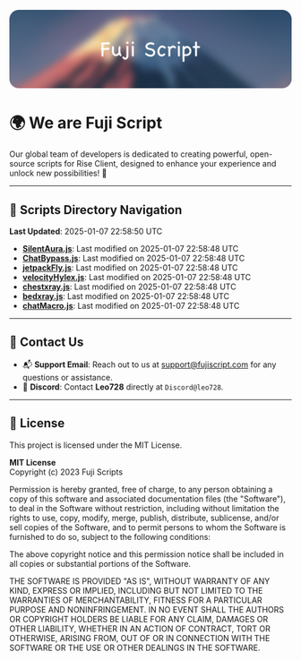 ![Banner](.github/b.webp)

# 🌍 **We are Fuji Script**

Our global team of developers is dedicated to creating powerful, open-source scripts for Rise Client, designed to enhance your experience and unlock new possibilities! 🌟

---
<!-- SCRIPTS_NAVIGATION_START -->
## 📂 **Scripts Directory Navigation**

**Last Updated**: 2025-01-07 22:58:50 UTC

- **[SilentAura.js](scripts/SilentAura.js)**: Last modified on 2025-01-07 22:58:48 UTC
- **[ChatBypass.js](scripts/ChatBypass.js)**: Last modified on 2025-01-07 22:58:48 UTC
- **[jetpackFly.js](scripts/jetpackFly.js)**: Last modified on 2025-01-07 22:58:48 UTC
- **[velocityHylex.js](scripts/velocityHylex.js)**: Last modified on 2025-01-07 22:58:48 UTC
- **[chestxray.js](scripts/chestxray.js)**: Last modified on 2025-01-07 22:58:48 UTC
- **[bedxray.js](scripts/bedxray.js)**: Last modified on 2025-01-07 22:58:48 UTC
- **[chatMacro.js](scripts/chatMacro.js)**: Last modified on 2025-01-07 22:58:48 UTC

<!-- SCRIPTS_NAVIGATION_END -->

---

## 💬 **Contact Us**  
- 📬 **Support Email**: Reach out to us at [support@fujiscript.com](mailto:support@fujiscript.com) for any questions or assistance.  
- 💬 **Discord**: Contact **Leo728** directly at `Discord@leo728`.

---

## 📜 **License**

This project is licensed under the MIT License.  

**MIT License**  
Copyright (c) 2023 Fuji Scripts  

Permission is hereby granted, free of charge, to any person obtaining a copy of this software and associated documentation files (the "Software"), to deal in the Software without restriction, including without limitation the rights to use, copy, modify, merge, publish, distribute, sublicense, and/or sell copies of the Software, and to permit persons to whom the Software is furnished to do so, subject to the following conditions:  

The above copyright notice and this permission notice shall be included in all copies or substantial portions of the Software.  

THE SOFTWARE IS PROVIDED "AS IS", WITHOUT WARRANTY OF ANY KIND, EXPRESS OR IMPLIED, INCLUDING BUT NOT LIMITED TO THE WARRANTIES OF MERCHANTABILITY, FITNESS FOR A PARTICULAR PURPOSE AND NONINFRINGEMENT. IN NO EVENT SHALL THE AUTHORS OR COPYRIGHT HOLDERS BE LIABLE FOR ANY CLAIM, DAMAGES OR OTHER LIABILITY, WHETHER IN AN ACTION OF CONTRACT, TORT OR OTHERWISE, ARISING FROM, OUT OF OR IN CONNECTION WITH THE SOFTWARE OR THE USE OR OTHER DEALINGS IN THE SOFTWARE.  
